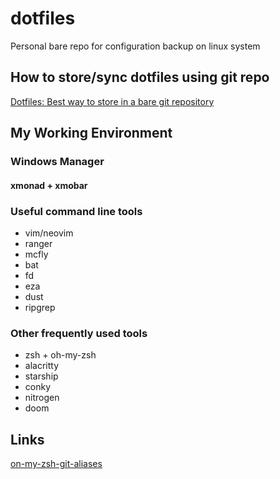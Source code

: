 # dotfiles

Personal bare repo for configuration backup on linux system

## How to store/sync dotfiles using git repo

[Dotfiles: Best way to store in a bare git repository](https://www.atlassian.com/git/tutorials/dotfiles)

## My Working Environment

### Windows Manager

#### xmonad + xmobar

### Useful command line tools

+ vim/neovim
+ ranger
+ mcfly
+ bat
+ fd
+ eza
+ dust
+ ripgrep

### Other frequently used tools

+ zsh + oh-my-zsh
+ alacritty
+ starship
+ conky
+ nitrogen
+ doom

## Links

[on-my-zsh-git-aliases][on-my-zsh-git-aliases]

[on-my-zsh-git-aliases]: https://github.com/ohmyzsh/ohmyzsh/tree/master/plugins/git#aliases
